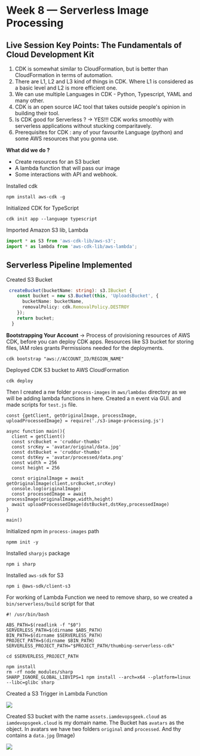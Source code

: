 # Week 8 — Serverless Image Processing

## Live Session Key Points: The Fundamentals of Cloud Development Kit
1. CDK is somewhat similar to CloudFormation, but is better than CloudFormation in terms of automation.
2. There are L1, L2 and L3 kind of things in CDK. Where L1 is considered as a basic level and L2 is more efficient one.
3. We can use multiple Languages in CDK - Python, Typescript, YAML and many other.
4. CDK is an open source IAC tool that takes outside people's opinion in building their tool. 
5. Is CDK good for Serverless ? -> YES!!! CDK works smoothly with serverless applications without stucking comparitavely.
6. Prerequisites for CDK : any of your favourite Language (python) and some AWS resources that you gonna use.

**What did we do ?**
- Create resources for an S3 bucket
- A lambda function that will pass our image
- Some interactions with API and webhook.

Installed cdk
```
npm install aws-cdk -g
```

Initialized CDK for TypeScript
```
cdk init app --language typescript
```

Imported Amazon S3 lib, Lambda
```ts
import * as S3 from 'aws-cdk-lib/aws-s3';
import * as lambda from 'aws-cdk-lib/aws-lambda';
```
## Serverless Pipeline Implemented
Created S3 Bucket
```typescript
 createBucket(bucketName: string): s3.IBucket {
    const bucket = new s3.Bucket(this, 'UploadsBucket', {
      bucketName: bucketName,
      removalPolicy: cdk.RemovalPolicy.DESTROY
    });
    return bucket;
  }
```

**Bootstrapping Your Account** -> Process of provisioning resources of AWS CDK, before you can deploy CDK apps. Resources like S3 bucket for storing files, IAM roles grants Permissions needed for the deployments. 
```
cdk bootstrap "aws://ACCOUNT_ID/REGION_NAME"
```

Deployed CDK S3 bucket to AWS CloudFormation
```
cdk deploy
```

Then I created a nw folder `process-images` in `aws/lambdas` directory as we will be adding lambda functions in here. Created a n event via GUI.
and made scripts for `test.js` file.
```
const {getClient, getOriginalImage, processImage, uploadProcessedImage} = require('./s3-image-processing.js')

async function main(){
  client = getClient()
  const srcBucket = 'cruddur-thumbs'
  const srcKey = 'avatar/original/data.jpg'
  const dstBucket = 'cruddur-thumbs'
  const dstKey = 'avatar/processed/data.png'
  const width = 256
  const height = 256

  const originalImage = await getOriginalImage(client,srcBucket,srcKey)
  console.log(originalImage)
  const processedImage = await processImage(originalImage,width,height)
  await uploadProcessedImage(dstBucket,dstKey,processedImage)
}

main()
```
Initialized npm in `process-images` path
```
npmm init -y
```

Installed `sharpjs` package
```
npm i sharp
```
Installed `aws-sdk` for S3
```
npm i @aws-sdk/client-s3
```
For working of Lambda Function we need to remove sharp, so we created a `bin/serverless/build` script for that
```
#! /usr/bin/bash

ABS_PATH=$(readlink -f "$0")
SERVERLESS_PATH=$(dirname $ABS_PATH)
BIN_PATH=$(dirname $SERVERLESS_PATH)
PROJECT_PATH=$(dirname $BIN_PATH)
SERVERLESS_PROJECT_PATH="$PROJECT_PATH/thumbing-serverless-cdk"

cd $SERVERLESS_PROJECT_PATH

npm install
rm -rf node_modules/sharp
SHARP_IGNORE_GLOBAL_LIBVIPS=1 npm install --arch=x64 --platform=linux --libc=glibc sharp
```

Created a S3 Trigger in Lambda Function 

![](https://user-images.githubusercontent.com/115455157/233837040-2cfbac42-c076-4dae-a1fb-8fa28efca6e3.jpg)

Created S3 bucket with the name `assets.iamdevopsgeek.cloud` as `iamdevopsgeek.cloud` is my domain name. The Bucket has `avatars` as the object. In avatars we have two folders `original` and `processed`. And thy contains a `data.jpg` (Image)

![](https://user-images.githubusercontent.com/115455157/233837217-1bb18f6b-ffb4-489d-8ce2-322c6071ae14.jpg)










